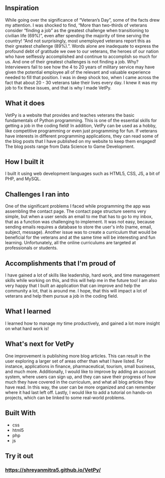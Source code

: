 ## Inspiration
While going over the significance of “Veteran’s Day”, some of the facts drew my attention. I was shocked to find, “More than two-thirds of veterans consider “finding a job” as the greatest challenge when transitioning to civilian life (69%)”, even after spending the majority of time serving the country! “And not surprisingly, most unemployed veterans report this as their greatest challenge (89%).”. Words alone are inadequate to express the profound debt of gratitude we owe to our veterans, the heroes of our nation who have selflessly accomplished and continue to accomplish so much for us. And one of their greatest challenges is not finding a job. Why? Interviewers fail to see how the 4 to 20 years of military service may have given the potential employee all of the relevant and valuable experience needed to fill that position. I was in deep shock too, when I came across the fact that about 20 - 30 veterans take their lives every day. I knew it was my job to fix these issues, and that is why I made VetPy.

## What it does
VetPy is a website that provides and teaches veterans the basic fundamentals of Python programming. This is one of the essential skills for getting a job in the coding field! In addition, VetPy can be used as a hobby, like competitive programming or even just programming for fun. If veterans have interests in different programming applications, they can read some of the blog posts that I have published on my website to keep them engaged! The blog posts range from Data Science to Game Development.

## How I built it
I built it using web development languages such as HTML5, CSS, JS, a bit of PHP, and MySQL.

## Challenges I ran into
One of the significant problems I faced while programming the app was assembling the contact page. The contact page structure seems very simple, but when a user sends an email to me that has to go to my inbox, that as a function was challenging to implement. It was not easy, because sending emails requires a database to store the user's info (name, email, subject, message). Another issue was to create a curriculum that would be beneficial for the veterans and at the same time will be interesting and fun learning. Unfortunately, all the online curriculums are targeted at professionals or students.

## Accomplishments that I'm proud of
I have gained a lot of skills like leadership, hard work, and time management skills while working on this, and this will help me in the future too! I am also very happy that I built an application that can improve and help the community a lot, that is around me. I hope, that this will impact a lot of veterans and help them pursue a job in the coding field.

## What I learned
I learned how to manage my time productively, and gained a lot more insight on what hard work is!

## What's next for VetPy
One improvement is publishing more blog articles. This can result in the user exploring a larger set of areas other than what I have listed. For instance, applications in finance, pharmaceutical, tourism, small business, and much more. Additionally, I would like to improve by adding an account system, where users can sign up, and they can save their progress of how much they have covered in the curriculum, and what all blog articles they have read. In this way, the user can be more organized and can remember where it had last left off. Lastly, I would like to add a tutorial on hands-on projects, which can be linked to some real-world problems.

## Built With
  - css
  - html5
  - php
  - js
## Try it out
### https://shreyanmitra5.github.io/VetPy/
